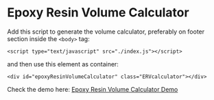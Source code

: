 # Epoxy Resin Volume Calculator
Add this script to generate the volume calculator, preferably on footer section inside the <code>&lt;body&gt;</code> tag:
```
<script type="text/javascript" src="./index.js"></script>
```
and then use this element as container:
```
<div id="epoxyResinVolumeCalculator" class="ERVcalculator"></div>
```

Check the demo here: [Epoxy Resin Volume Calculator Demo](https://chiedev.github.io/volume-calculator/)